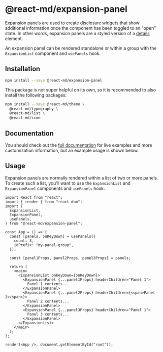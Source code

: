 # @react-md/expansion-panel

Expansion panels are used to create disclosure widgets that show additional
information once the component has been toggled to an "open" state. In other
words, expansion panels are a styled version of a
[details](https://developer.mozilla.org/en-US/docs/Web/HTML/Element/details)
element.

An expansion panel can be rendered standalone or within a group with the
`ExpansionList` component and `usePanels` hook.

## Installation

```sh
npm install --save @react-md/expansion-panel
```

This package is not super helpful on its own, so it is recommended to also
install the following packages:

```sh
npm install --save @react-md/theme \
  @react-md/typography \
  @react-md/list \
  @react-md/icon
```

<!-- DOCS_REMOVE -->

## Documentation

You should check out the
[full documentation](https://react-md.dev/packages/expansion-panel/demos) for
live examples and more customization information, but an example usage is shown
below.

<!-- DOCS_REMOVE_END -->

## Usage

Expansion panels are normally rendered within a list of two or more panels. To
create such a list, you'll want to use the `ExpansionList` and `ExpansionPanel`
components and `usePanels` hook:

```tsx
import React from "react";
import { render } from "react-dom";
import {
  ExpansionList,
  ExpansionPanel,
  usePanels,
} from "@react-md/expansion-panel";

const App = () => {
  const [panels, onKeyDown] = usePanels({
    count: 3,
    idPrefix: "my-panel-group",
  });

  const [panel1Props, panel2Props, panel3Props] = panels;

  return (
    <main>
      <ExpansionList onKeyDown={onKeyDown}>
        <ExpansionPanel {...panel1Props} headerChildren="Panel 1">
          Panel 1 contents...
        </ExpansionPanel>
        <ExpansionPanel {...panel2Props} headerChildren={<span>Panel 2</span>}>
          Panel 2 contents...
        </ExpansionPanel>
        <ExpansionPanel {...panel3Props} headerChildren="Panel 1">
          Panel 3 contents...
        </ExpansionPanel>
      </ExpansionList>
    </main>
  );
};

render(<App />, document.getElementById("root"));
```

